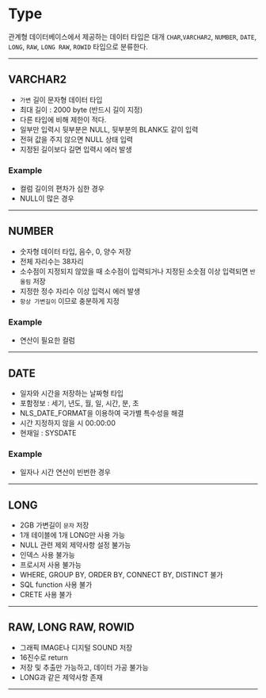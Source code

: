 # Type
관계형 데이터베이스에서 제공하는 데이터 타입은 대개 `CHAR`,`VARCHAR2`, `NUMBER`, `DATE`, `LONG`, `RAW`, `LONG RAW`, `ROWID` 타입으로 분류한다.

<hr>

## VARCHAR2
- `가변` 길이 문자형 데이터 타입
- 최대 길이 : 2000 byte (반드시 길이 지정)
- 다른 타입에 비해 제한이 적다.
- 일부만 입력시 뒷부분은 NULL, 뒷부분의 BLANK도 같이 입력
- 전혀 값을 주지 않으면 NULL 상태 입력
- 지정된 길이보다 길면 입력시 에러 발생

### Example
- 컬럼 길이의 편차가 심한 경우
- NULL이 많은 경우

<hr>

## NUMBER
- 숫자형 데이터 타입, 음수, 0, 양수 저장
- 전체 자리수는 38자리
- 소수점이 지정되지 않았을 때 소수점이 입력되거나 지정된 소숫점 이상 입력되면 `반올림` 저장
- 지정한 정수 자리수 이상 입력시 에러 발생
- `항상 가변길이` 이므로 충분하게 지정

### Example
- 연산이 필요한 컬럼

<hr>

## DATE
- 일자와 시간을 저장하는 날짜형 타입
- 포함정보 : 세기, 년도, 월, 일, 시간, 분, 초
- NLS_DATE_FORMAT을 이용하여 국가별 특수성을 해결
- 시간 지정하지 않을 시 00:00:00
- 현재일 : SYSDATE

### Example
- 일자나 시간 연산이 빈번한 경우

<hr>

## LONG
- 2GB 가변길이 `문자` 저장
- 1개 테이블에 1개 LONG만 사용 가능
- NULL 관련 제외 제약사항 설정 불가능
- 인덱스 사용 불가능
- 프로시저 사용 불가능
- WHERE, GROUP BY, ORDER BY, CONNECT BY, DISTINCT 불가
- SQL function 사용 불가
- CRETE 사용 불가

<hr>

## RAW, LONG RAW, ROWID
- 그래픽 IMAGE나 디지털 SOUND 저장
- 16진수로 return
- 저장 및 추출만 가능하고, 데이터 가공 불가능
- LONG과 같은 제약사항 존재

<hr>
